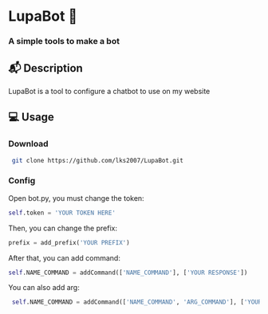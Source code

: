 # LupaBot :robot:
### A simple tools to make a bot 
## :mailbox_with_mail: Description
LupaBot is a tool to configure a chatbot to use on my website
## :computer: Usage
### Download
``` sh
 git clone https://github.com/lks2007/LupaBot.git
```

### Config
Open bot.py, you must change the token:
```python
self.token = 'YOUR TOKEN HERE'
```

Then, you can change the prefix:
```python
prefix = add_prefix('YOUR PREFIX') 
```

After that, you can add command:
```python
self.NAME_COMMAND = addCommand(['NAME_COMMAND'], ['YOUR RESPONSE'])
```

You can also add arg:
```python
 self.NAME_COMMAND = addCommand(['NAME_COMMAND', 'ARG_COMMAND'], ['YOUR RESPONSE', 'RESPONSE_ARG']) 
```